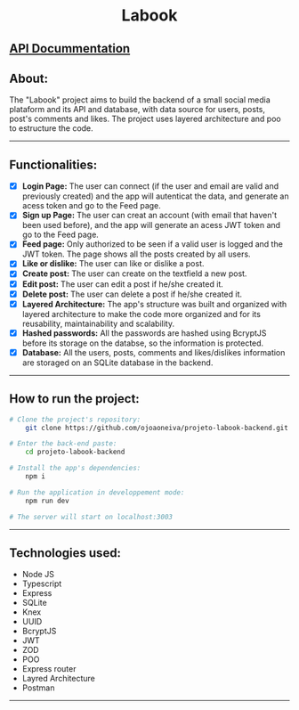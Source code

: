 <div align="center">
    
# Labook
</div>

## [API Docummentation](https://documenter.getpostman.com/view/27685475/2s9Y5eNzL8)

## About:
The "Labook" project aims to build the backend of a small social media plataform and its API and database, with data source for users, posts, post's comments and likes. The project uses layered architecture and poo to estructure the code.

---

## Functionalities:
- [x]   <strong>Login Page:</strong> The user can connect (if the user and email are valid and previously created) and the app will autenticat the data, and generate an acess token and go to the Feed page.
- [x]  <strong>Sign up Page:</strong> The user can creat an account (with email that haven't been used before), and the app will generate an acess JWT token and go to the Feed page.
- [x]  <strong>Feed page:</strong> Only authorized to be seen if a valid user is logged and the JWT token. The page shows all the posts created by all users.
- [x]  <strong>Like or dislike:</strong> The user can like or dislike a post.
- [x]  <strong>Create post:</strong> The user can create on the textfield a new post.
- [x]  <strong>Edit post:</strong> The user can edit a post if he/she created it.
- [x]  <strong>Delete post:</strong> The user can delete a post if he/she created it.
- [x]  <strong>Layered Architecture:</strong> The app's structure was built and organized with layered architecture to make the code more organized and for its reusability, maintainability and scalability.
- [x]  <strong>Hashed passwords:</strong> All the passwords are hashed using BcryptJS before its storage on the databse, so the information is protected.
- [x]  <strong>Database:</strong> All the users, posts, comments and likes/dislikes information are storaged on an SQLite database in the backend.
---

## How to run the project:

```bash
# Clone the project's repository:
    git clone https://github.com/ojoaoneiva/projeto-labook-backend.git

# Enter the back-end paste:
    cd projeto-labook-backend

# Install the app's dependencies:
    npm i

# Run the application in developpement mode:
    npm run dev

# The server will start on localhost:3003
```
---

## Technologies used:
- Node JS
- Typescript
- Express
- SQLite
- Knex
- UUID
- BcryptJS
- JWT
- ZOD
- POO
- Express router
- Layred Architecture
- Postman
---
